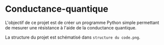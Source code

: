 # Conductance-quantique

L'objectif de ce projet est de créer un programme Python simple permettant de mesurer une résistance à l'aide de la conductance quantique.

La structure du projet est schématisé dans `structure du code.png`.

